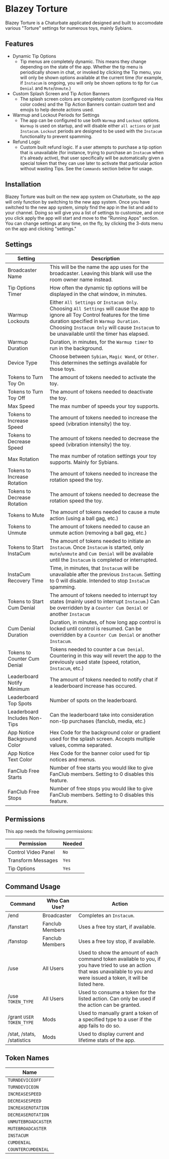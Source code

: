 # Blazey Torture

Blazey Torture is a Chaturbate applicated designed and built to accomodate various "Torture" settings for numerous toys, mainly Sybians.

## Features 

* Dynamic Tip Options
  - Tip menus are completely dynamic.  This means they change depending on the state of the app.  Whether the tip menu is periodically shown in chat, or invoked by clicking the Tip menu, you will only be shown options available at the current time (for example, if `Instacum` is ongoing, you will only be shown options to tip for `Cum Denial` and `Mute`/`Unmute`.)
* Custom Splash Screen and Tip Action Banners
  - The splash screen colors are completely custom (configured via Hex color codes) and the Tip Action Banners contain custom text and emojis to help denote actions used.
* Warmup and Lockout Periods for Settings
  - The app can be configured to use both `Warmup` and `Lockout` options.  `Warmup` is used on startup, and will disable either `all actions` or just `Instacum`.  `Lockout` periods are designed to be used with the `Instacum` functionality to prevent spamming.
* Refund Logic
  - Custom built refund logic.  If a user attempts to purchase a tip option that is unavailable (for instance, trying to purchase an `Instacum` when it's already active), that user specifically will be automatically given a special token that they can use later to activate that particular action without wasting Tips.  See the `Commands` section below for usage.

## Installation

Blazey Torture was built on the new app system on Chaturbate, so the app will only function by switching to the new app system.  Once you have switched to the new app system, simply find the app in the list and add to your channel.  Doing so will give you a list of settings to customize, and once you click apply the app will start and move to the "Running Apps" section.  You can change settings at any time, on the fly, by clicking the 3-dots menu on the app and clicking "settings."

## Settings

| Setting      | Description |
| ----------- | ----------- |
| Broadcaster Name     | This will be the name the app uses for the broadcaster.  Leaving this blank will use the room owner name instead.      |
| Tip Options Timer  | How often the dynamic tip options will be displayed in the chat window, in minutes.    |
| Warmup Lockouts  | Either `All Settings` or `Instacum Only`.  Choosing `All Settings` will cause the app to ignore all Toy Control features for the time duration specified in `Warmup Duration.`  Choosing `Instacum Only` will cause `Instacum` to be unavailable until the timer has elapsed.  |
| Warmup Duration  | Duration, in minutes, for the `Warmup timer` to run in the background.  |
| Device Type  | Choose between `Sybian`, `Magic Wand`, or `Other`.  This determines the settings available for those toys.  |
| Tokens to Turn Toy On  | The amount of tokens needed to activate the toy.  |
| Tokens to Turn Toy Off  | The amount of tokens needed to deactivate the toy.  |
| Max Speed  | The max number of speeds your toy supports.  |
| Tokens to Increase Speed   | The amount of tokens needed to increase the speed (vibration intensity) the toy.  |
| Tokens to Decrease Speed   | The amount of tokens needed to decrease the speed (vibration intensity) the toy.  |
| Max Rotation  | The max number of rotation settings your toy supports.  Mainly for Sybians.  |
| Tokens to Increase Rotation   | The amount of tokens needed to increase the rotation speed the toy.  |
| Tokens to Decrease Rotation   | The amount of tokens needed to decrease the rotation speed the toy.  |
| Tokens to Mute   | The amount of tokens needed to cause a mute action (using a ball gag, etc.)  |
| Tokens to Unmute   | The amount of tokens needed to cause an unmute action (removing a ball gag, etc.)  |
| Tokens to Start InstaCum |  The amount of tokens needed to initiate an `Instacum`.  Once `Instacum` is started, only `mute`/`unmute` and `Cum Denial` will be available until the `Instacum` is completed or interrupted.  |
| InstaCum Recovery Time  |  Time, in minutes, that `Instacum` will be unavailable after the previous `Instacum`.  Setting to 0 will disable.  Intended to stop `InstaCum` spamming. |
| Tokens to Start Cum Denial  | The amount of tokens needed to interrupt toy states (mainly used to interrupt `Instacum`.)  Can be overridden by a `Counter Cum Denial` or another `Instacum` |
| Cum Denial Duration  | Duration, in minutes, of how long app control is locked until control is resumed.  Can be overridden by a `Counter Cum Denial` or another `Instacum`.  |
| Tokens to Counter Cum Denial  | Tokens needed to counter a `Cum Denial`.  Countering in this way will revert the app to the previously used state (speed, rotation, `Instacum`, etc.)  |
| Leaderboard Notify Minimum  | The amount of tokens needed to notify chat if a leaderboard increase has occured.  |
| Leaderboard Top Spots  | Number of spots on the leaderboard.  |
| Leaderboard Includes Non-Tips  | Can the leaderboard take into consideration non-tip purchases (fanclub, media, etc.)  |
| App Notice Background Color | Hex Code for the background color or gradient used for the splash screen.  Accepts multiple values, comma separated.  |
| App Notice Text Color | Hex Code for the banner color used for tip notices and menus.  |
| FanClub Free Starts | Number of free starts you would like to give FanClub members.  Setting to 0 disables this feature.  |
| FanClub Free Stops | Number of free stops you would like to give FanClub members.  Setting to 0 disables this feature.  |

## Permissions

This app needs the following permissions:

| Permission  | Needed  |
| ----------- | ----------- |
| Control Video Panel |  `No`  |
| Transform Messages |  `Yes`  |
| Tip Options |  `Yes`  |

## Command Usage

| Command   |  Who Can Use?  |  Action  |
| ----------- | ----------- | ----------- |
| /end  | Broadcaster  | Completes an `Instacum`.  |
| /fanstart  |  Fanclub Members  | Uses a free toy start, if available.  |
| /fanstop  |  Fanclub Members  | Uses a free toy stop, if available.  |
| /use |  All Users  | Used to show the amount of each command token available to you, if you have tried to use an action that was unavailable to you and were issued a token, it will be listed here.  |
| /use `TOKEN_TYPE` |  All Users |  Used to consume a token for the listed action.  Can only be used if the action can be granted.  |
| /grant `USER` `TOKEN_TYPE` | Mods | Used to manually grant a token of a specified type to a user if the app fails to do so.  |
| /stat, /stats, /statistics | Mods |  Used to display current and lifetime stats of the app.  |

## Token Names

| Name |
| ---- |
|`TURNDEVICEOFF`|
|`TURNDEVICEON` |
|`INCREASESPEED` | 
|`DECREASESPEED`| 
|`INCREASEROTATION`| 
|`DECREASEROTATION`| 
|`UNMUTEBROADCASTER`| 
|`MUTEBROADCASTER`|
|`INSTACUM`|
|`CUMDENIAL`| 
|`COUNTERCUMDENIAL`|
